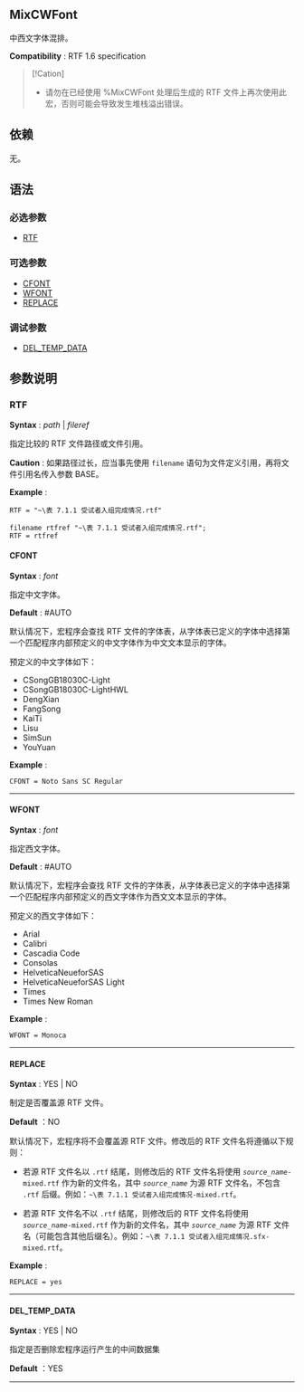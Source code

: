 ## MixCWFont

中西文字体混排。

**Compatibility** : RTF 1.6 specification

> [!Cation]
>
> - 请勿在已经使用 %MixCWFont 处理后生成的 RTF 文件上再次使用此宏，否则可能会导致发生堆栈溢出错误。

## 依赖

无。

## 语法

### 必选参数

- [RTF](#rtf)

### 可选参数

- [CFONT](#cfont)
- [WFONT](#wfont)
- [REPLACE](#replace)

### 调试参数

- [DEL_TEMP_DATA](#del_temp_data)

## 参数说明

### RTF

**Syntax** : _path_ | _fileref_

指定比较的 RTF 文件路径或文件引用。

**Caution** : 如果路径过长，应当事先使用 `filename` 语句为文件定义引用，再将文件引用名传入参数 BASE。

**Example** :

```sas
RTF = "~\表 7.1.1 受试者入组完成情况.rtf"
```

```sas
filename rtfref "~\表 7.1.1 受试者入组完成情况.rtf";
RTF = rtfref
```

#### CFONT

**Syntax** : _font_

指定中文字体。

**Default** : #AUTO

默认情况下，宏程序会查找 RTF 文件的字体表，从字体表已定义的字体中选择第一个匹配程序内部预定义的中文字体作为中文文本显示的字体。

预定义的中文字体如下：

- CSongGB18030C-Light
- CSongGB18030C-LightHWL
- DengXian
- FangSong
- KaiTi
- Lisu
- SimSun
- YouYuan

**Example** :

```
CFONT = Noto Sans SC Regular
```

---

#### WFONT

**Syntax** : _font_

指定西文字体。

**Default** : #AUTO

默认情况下，宏程序会查找 RTF 文件的字体表，从字体表已定义的字体中选择第一个匹配程序内部预定义的西文字体作为西文文本显示的字体。

预定义的西文字体如下：

- Arial
- Calibri
- Cascadia Code
- Consolas
- HelveticaNeueforSAS
- HelveticaNeueforSAS Light
- Times
- Times New Roman

**Example** :

```
WFONT = Monoca
```

---

#### REPLACE

**Syntax** : YES | NO

制定是否覆盖源 RTF 文件。

**Default** ：NO

默认情况下，宏程序将不会覆盖源 RTF 文件。修改后的 RTF 文件名将遵循以下规则：

- 若源 RTF 文件名以 `.rtf` 结尾，则修改后的 RTF 文件名将使用 _`source_name`_`-mixed.rtf` 作为新的文件名，其中 _`source_name`_ 为源 RTF 文件名，不包含 `.rtf` 后缀。例如：`~\表 7.1.1 受试者入组完成情况-mixed.rtf`。

- 若源 RTF 文件名不以 `.rtf` 结尾，则修改后的 RTF 文件名将使用 _`source_name`_`-mixed.rtf` 作为新的文件名，其中 _`source_name`_ 为源 RTF 文件名（可能包含其他后缀名）。例如：`~\表 7.1.1 受试者入组完成情况.sfx-mixed.rtf`。

**Example** :

```
REPLACE = yes
```

---

#### DEL_TEMP_DATA

**Syntax** : YES | NO

指定是否删除宏程序运行产生的中间数据集

**Default** ：YES

---
